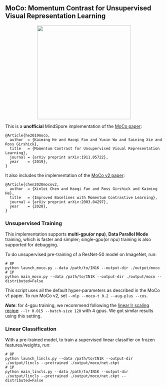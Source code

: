 ## MoCo: Momentum Contrast for Unsupervised Visual Representation Learning

<p align="center">
  <img src="https://user-images.githubusercontent.com/11435359/71603927-0ca98d00-2b14-11ea-9fd8-10d984a2de45.png" width="300">
</p>

This is a **unofficial** MindSpore implementation of the [MoCo paper](https://arxiv.org/abs/1911.05722):
```
@Article{he2019moco,
  author  = {Kaiming He and Haoqi Fan and Yuxin Wu and Saining Xie and Ross Girshick},
  title   = {Momentum Contrast for Unsupervised Visual Representation Learning},
  journal = {arXiv preprint arXiv:1911.05722},
  year    = {2019},
}
```
It also includes the implementation of the [MoCo v2 paper](https://arxiv.org/abs/2003.04297):
```
@Article{chen2020mocov2,
  author  = {Xinlei Chen and Haoqi Fan and Ross Girshick and Kaiming He},
  title   = {Improved Baselines with Momentum Contrastive Learning},
  journal = {arXiv preprint arXiv:2003.04297},
  year    = {2020},
}
```

### Unsupervised Training

This implementation supports **multi-gpu(or npu)**, **Data Parallel Mode** training, which is faster and simpler; single-gpu(or npu) training is also supported for debugging.

To do unsupervised pre-training of a ResNet-50 model on ImageNet, run:
```shell
# 8P
python launch_moco.py --data /path/to/IN1K --output-dir ./output/moco
# 1P
python main_moco.py --data /path/to/IN1K --output-dir ./output/moco --distributed=False
```
This script uses all the default hyper-parameters as described in the MoCo v1 paper. To run MoCo v2, set `--mlp --moco-t 0.2 --aug-plus --cos`.

***Note***: for 4-gpu training, we recommend following the [linear lr scaling recipe](https://arxiv.org/abs/1706.02677): `--lr 0.015 --batch-size 128` with 4 gpus. We got similar results using this setting.


### Linear Classification

With a pre-trained model, to train a supervised linear classifier on frozen features/weights, run:
```shell
# 8P
python launch_lincls.py --data /path/to/IN1K --output-dir ./output/lincls --pretrained ./output/moco/net.ckpt
# 1P
python main_lincls.py --data /path/to/IN1K --output-dir ./output/lincls --pretrained ./output/moco/net.ckpt --distributed=False
```
